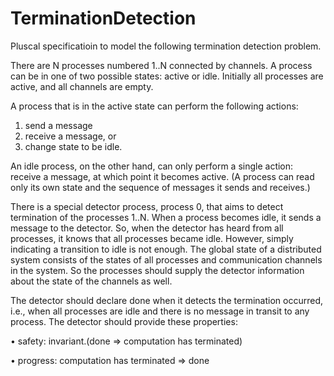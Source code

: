 # TerminationDetection

Pluscal specificatioin to model the following termination detection problem.

There are N processes numbered 1..N connected by channels. A process can be in one of two possible states: active or idle. Initially all processes are active, and all channels are empty.

A process that is in the active state can perform the following actions: 
1. send a message
2. receive a message, or
3. change state to be idle.

An idle process, on the other hand, can only perform a single action: receive a message, at which point it becomes active. (A process can read only its own state and the sequence of messages it sends and receives.)

There is a special detector process, process 0, that aims to detect termination of the processes 1..N. When a process becomes idle, it sends a message to the detector. So, when the detector has heard from all processes, it knows that all processes became idle. However, simply indicating a transition to idle is not enough. The global state of a distributed system consists of the states of all processes and communication channels in the system. So the processes should supply the detector information about the state of the channels as well.

The detector should declare done when it detects the termination occurred, i.e., when all processes are idle and there is no message in transit to any process. The detector should provide these properties:

• safety: invariant.(done ⇒ computation has terminated) 

• progress: computation has terminated => done
